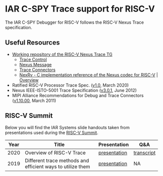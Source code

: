# IAR C-SPY Trace support for RISC-V

The IAR C-SPY Debugger for RISC-V follows the RISC-V Nexus Trace specification.

## Useful Resources
- [Working repository of the RISC-V Nexus Trace TG](https://github.com/riscv-non-isa/tg-nexus-trace)
   - [Trace Control](https://github.com/riscv-non-isa/tg-nexus-trace/blob/master/docs/RISC-V-Trace-Control-Interface.adoc)
   - [Nexus Message]( https://github.com/riscv-non-isa/tg-nexus-trace/blob/master/docs/NexusTrace-TG-MessageDetails.adoc)
   - [Trace Connectors](https://github.com/riscv-non-isa/tg-nexus-trace/blob/master/docs/NexusTrace-TG-Connectors.adoc)
   - [NexRv - C implementation reference of the Nexus codec for RISC-V](https://github.com/riscv/tg-nexus-trace/tree/master/refcode/c) | [Overview](https://github.com/riscv/tg-nexus-trace/blob/master/refcode/c/NexusTraceTG-RefCode.pdf)
- Ratified RISC-V Processor Trace Spec. ([v1.0](https://github.com/riscv-non-isa/riscv-trace-spec/blob/e372bd36abc1b72ccbff31494a73a862367cbb29/riscv-trace-spec.pdf), March 2020)
- Nexus IEEE-ISTO-5001 Trace Specification ([v3.0.1](http://nexus5001.org/wp-content/uploads/2018/05/IEEE-ISTO-5001-2012-v3.0.1-Nexus-Standard.pdf), June 2012)
- MIPI Alliance Recommendations for Debug and Trace Connectors ([v1.10.00](https://mipi.org/sites/default/files/MIPI-Alliance-Recommendation-Debug-Trace-Connectors.pdf), March 2011)

## RISC-V Summit 
Below you will find the IAR Systems slide handouts taken from presentations used during the [RISC-V Summit](https://riscvsummit.com).

| Year | Title | Presentation | Q&A |
| ---- | ----- | ------- | ---------- |
| 2020 | Overview of RISC-V Trace | [presentation](https://github.com/IARSystems/trace-riscv/blob/main/docs/riscv-v-summit-2020/risc-v-summit-2020-trace-overview-tutorial.pdf) | [transcript](https://github.com/IARSystems/trace-riscv/blob/main/docs/riscv-v-summit-2020/risc-v-summit-2020-trace-overview-tutorial-chat-with-answers.pdf) |
| 2019 | Different trace methods and efficient ways to utilize them | [presentation](https://github.com/IARSystems/trace-riscv/blob/main/docs/riscv-v-summit-2019/12.11-14.50b-Different-Trace-Methods-and-Efficient-Ways-to-Utilize-Them.pdf) | NA |
